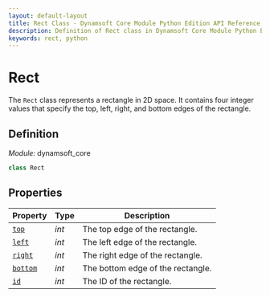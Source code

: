 ```yaml
---
layout: default-layout
title: Rect Class - Dynamsoft Core Module Python Edition API Reference
description: Definition of Rect class in Dynamsoft Core Module Python Edition.
keywords: rect, python
---
```


# Rect

The `Rect` class represents a rectangle in 2D space. It contains four integer values that specify the top, left, right, and bottom edges of the rectangle.

## Definition

*Module:* dynamsoft_core

```python
class Rect
```

## Properties

| Property  | Type | Description |
|---------- | ---- |-------------|
| [`top`](#top) | *int* | The top edge of the rectangle. |
| [`left`](#left) | *int* | The left edge of the rectangle. |
| [`right`](#right) | *int* | The right edge of the rectangle. |
| [`bottom`](#bottom) | *int* | The bottom edge of the rectangle. |
| [`id`](#id) | *int* | The ID of the rectangle. |

